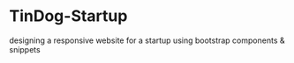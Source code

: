 # TinDog-Startup
designing a responsive website for a startup using bootstrap components &amp; snippets
